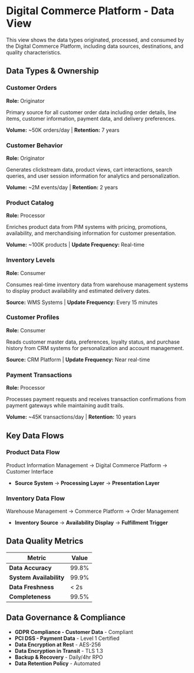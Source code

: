 # Digital Commerce Platform - Data View

This view shows the data types originated, processed, and consumed by the Digital Commerce Platform, including data sources, destinations, and quality characteristics.

## Data Types & Ownership

### Customer Orders
**Role:** Originator

Primary source for all customer order data including order details, line items, customer information, payment data, and delivery preferences.

**Volume:** ~50K orders/day | **Retention:** 7 years

### Customer Behavior
**Role:** Originator

Generates clickstream data, product views, cart interactions, search queries, and user session information for analytics and personalization.

**Volume:** ~2M events/day | **Retention:** 2 years

### Product Catalog
**Role:** Processor

Enriches product data from PIM systems with pricing, promotions, availability, and merchandising information for customer presentation.

**Volume:** ~100K products | **Update Frequency:** Real-time

### Inventory Levels
**Role:** Consumer

Consumes real-time inventory data from warehouse management systems to display product availability and estimated delivery dates.

**Source:** WMS Systems | **Update Frequency:** Every 15 minutes

### Customer Profiles
**Role:** Consumer

Reads customer master data, preferences, loyalty status, and purchase history from CRM systems for personalization and account management.

**Source:** CRM Platform | **Update Frequency:** Near real-time

### Payment Transactions
**Role:** Processor

Processes payment requests and receives transaction confirmations from payment gateways while maintaining audit trails.

**Volume:** ~45K transactions/day | **Retention:** 10 years

## Key Data Flows

### Product Data Flow
Product Information Management → Digital Commerce Platform → Customer Interface
- **Source System** → **Processing Layer** → **Presentation Layer**

### Inventory Data Flow
Warehouse Management → Commerce Platform → Order Management
- **Inventory Source** → **Availability Display** → **Fulfillment Trigger**

## Data Quality Metrics

| Metric | Value |
|--------|-------|
| **Data Accuracy** | 99.8% |
| **System Availability** | 99.9% |
| **Data Freshness** | < 2s |
| **Completeness** | 99.5% |

## Data Governance & Compliance

- **GDPR Compliance - Customer Data** - Compliant
- **PCI DSS - Payment Data** - Level 1 Certified
- **Data Encryption at Rest** - AES-256
- **Data Encryption in Transit** - TLS 1.3
- **Backup & Recovery** - Daily/4hr RPO
- **Data Retention Policy** - Automated